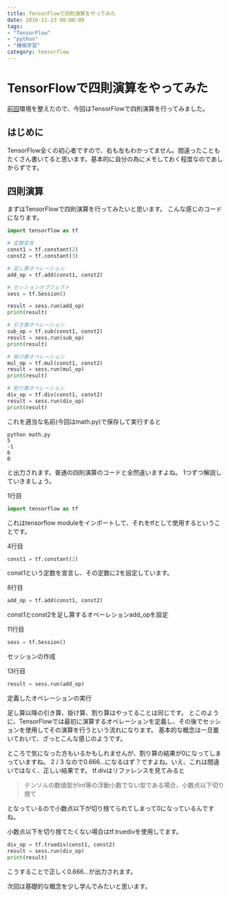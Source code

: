 ```yaml
---
title: TensorFlowで四則演算をやってみた
date: 2016-11-23 00:00:00
tags:
- "TensorFlow"
- "python"
- "機械学習"
category: tensorflow
---
```

# TensorFlowで四則演算をやってみた
[前回](http://devlog.site/tensorflow/tensorflow1/)環境を整えたので、今回はTensorFlowで四則演算を行ってみました。

## はじめに
TensorFlow全くの初心者ですので、右も左もわかってません。間違ったこともたくさん書いてると思います。基本的に自分の為にメモしておく程度なのであしからずです。

## 四則演算
まずはTensorFlowで四則演算を行ってみたいと思います。
こんな感じのコードになります。
<!-- more -->


```python
import tensorflow as tf

# 定数宣言
const1 = tf.constant(2)
const2 = tf.constant(3)

# 足し算オペレーション
add_op = tf.add(const1, const2)

# セッションオブジェクト
sess = tf.Session()

result = sess.run(add_op)
print(result)

# 引き算オペレーション
sub_op = tf.sub(const1, const2)
result = sess.run(sub_op)
print(result)

# 掛け算オペレーション
mul_op = tf.mul(const1, const2)
result = sess.run(mul_op)
print(result)

# 割り算オペレーション
div_op = tf.div(const1, const2)
result = sess.run(div_op)
print(result)
```

これを適当な名前\(今回はmath.py\)で保存して実行すると

```
python math.py
5
-1
6
0
```

と出力されます。普通の四則演算のコードと全然違いますよね。
1つずつ解説していきましょう。

1行目

```python
import tensorflow as tf
```

これはtensorflow moduleをインポートして、それをtfとして使用するということです。

4行目

```python
const1 = tf.constant(2)
```

const1という定数を宣言し、その定数に2を設定しています。

8行目

```python
add_op = tf.add(const1, const2)
```

const1とconst2を足し算するオペーレションadd_opを設定

11行目

```python
sess = tf.Session()
```

セッションの作成

13行目

```python
result = sess.run(add_op)
```

定義したオペレーションの実行

足し算以降の引き算、掛け算、割り算はやってることは同じです。
とこのように、TensorFlowでは最初に演算するオペレーションを定義し、その後でセッションを使用してその演算を行うという流れになります。
基本的な概念は一旦置いておいて、ざっとこんな感じのようです。

ところで気になった方もいるかもしれませんが、割り算の結果が0になってしまっていますね。
2 / 3 なので0.666...になるはず？ですよね。いえ、これは間違いではなく、正しい結果です。
tf.divはリファレンスを見てみると
> テンソルの数値型がint等の浮動小数でない型である場合、小数点以下切り捨て

となっているので小数点以下が切り捨てられてしまって0になっているんですね。

小数点以下を切り捨てたくない場合はtf.truedivを使用してます。

```python
div_op = tf.truediv(const1, const2)
result = sess.run(div_op)
print(result)
```

こうすることで正しく0.666...が出力されます。

次回は基礎的な概念を少し学んでみたいと思います。
